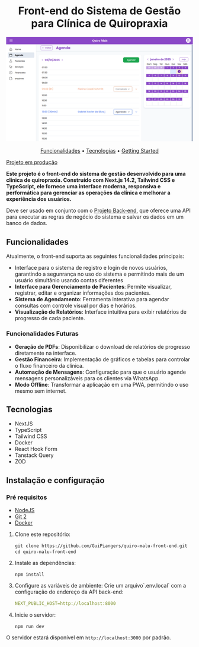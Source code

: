 <h1 align="center" style="font-weight: bold;">Front-end do Sistema de Gestão para Clínica de Quiropraxia</h1>

![](https://github.com/GuiPiangers/quiro-malu-front-end/blob/master/preview.png)

<p align="center">
 <a href="#features">Funcionalidades</a> • 
 <a href="#tech">Tecnologias</a> • 
 <a href="#started">Getting Started</a>
</p>

[Projeto em produção](https://quiro-malu-front-end.vercel.app/)

<p>
<b>Este projeto é o front-end do sistema de gestão desenvolvido para uma clínica de quiropraxia. Construído com <strong>Next.js 14.2</strong>, <strong>Tailwind CSS</strong> e <strong>TypeScript</strong>, ele fornece uma interface moderna, responsiva e performática para gerenciar as operações da clínica e melhorar a experiência dos usuários.</b>
</p>

<p>
    Deve ser usado em conjunto com o <a href="https://github.com/GuiPiangers/quiro-malu-backend">Projeto Back-end</a>, que oferece uma API para executar as regras de negócio do sistema e salvar os dados em um banco de dados.
</p>

<h2 id="features">Funcionalidades</h2>

<p>Atualmente, o front-end suporta as seguintes funcionalidades principais:</p>
<ul>
  <li>Interface para o sistema de registro e login de novos usuários, garantindo a segunrança no uso do sistema e permitindo mais de um usuário simultânio usando contas diferentes</li>
  <li><strong>Interface para Gerenciamento de Pacientes</strong>: Permite visualizar, registrar, editar e organizar informações dos pacientes.
  </li>
  <li><strong>Sistema de Agendamento</strong>: Ferramenta interativa para agendar consultas com controle visual por dias e horários.</li>
  <li><strong>Visualização de Relatórios</strong>: Interface intuitiva para exibir relatórios de progresso de cada paciente.</li>
</ul>

<h3>Funcionalidades Futuras</h3>
<ul>
  <li><strong>Geração de PDFs</strong>: Disponibilizar o download de relatórios de progresso diretamente na interface.</li>
  <li><strong>Gestão Financeira</strong>: Implementação de gráficos e tabelas para controlar o fluxo financeiro da clínica.</li>
  <li><strong>Automação de Mensagens</strong>: Configuração para que o usuário agende mensagens personalizáveis para os clientes via WhatsApp.</li>
  <li><strong>Modo Offline</strong>: Transformar a aplicação em uma PWA, permitindo o uso mesmo sem internet.</li>

</ul>

<h2 id="tech">Tecnologias</h2>

- NextJS
- TypeScript
- Tailwind CSS
- Docker
- React Hook Form
- Tanstack Query
- ZOD

<h2 id="started">Instalação e configuração</h2>

<h3>Pré requisitos</h3>

- [NodeJS](https://github.com/)
- [Git 2](https://github.com)
- [Docker](https://www.docker.com/get-started/)

<ol>
  <li>Clone este repositório:
    <pre><code>git clone https://github.com/GuiPiangers/quiro-malu-front-end.git
cd quiro-malu-front-end</code></pre>
  </li>

  <li>Instale as dependências:
    <pre><code>npm install</code></pre>
  </li>

  <li>Configure as variáveis de ambiente:
    Crie um arquivo`.env.local` com a configuração do endereço da API back-end:

   ```yaml
  NEXT_PUBLIC_HOST=http://localhost:8000
   ```
  </li>
 
  <li>Inicie o servidor:
    <pre><code>npm run dev</code></pre>
  </li>
</ol>

<p>O servidor estará disponível em <code>http://localhost:3000</code> por padrão.</p>
